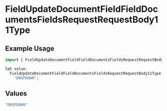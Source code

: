 # FieldUpdateDocumentFieldFieldDocumentsFieldsRequestRequestBody11Type

## Example Usage

```typescript
import { FieldUpdateDocumentFieldFieldDocumentsFieldsRequestRequestBody11Type } from "@documenso/sdk-typescript/models/operations";

let value:
  FieldUpdateDocumentFieldFieldDocumentsFieldsRequestRequestBody11Type =
    "DROPDOWN";
```

## Values

```typescript
"DROPDOWN"
```